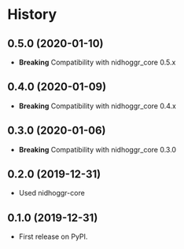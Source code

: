 # History

## 0.5.0 (2020-01-10)

* **Breaking** Compatibility with nidhoggr_core 0.5.x

## 0.4.0 (2020-01-09)

* **Breaking** Compatibility with nidhoggr_core 0.4.x

## 0.3.0 (2020-01-06)

* **Breaking** Compatibility with nidhoggr_core 0.3.0

## 0.2.0 (2019-12-31)

* Used nidhoggr-core

## 0.1.0 (2019-12-31)

* First release on PyPI.
